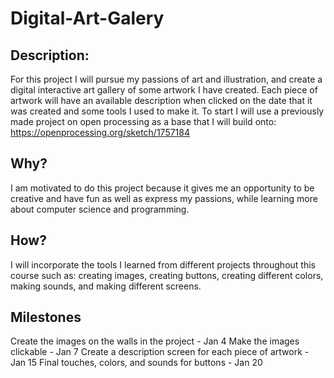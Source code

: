 # Digital-Art-Galery

## Description:
For this project I will pursue my passions of art and illustration, and create a digital interactive art gallery of some artwork I have created. Each piece of artwork will have an available description when clicked on the date that it was created and some tools I used to make it. To start I will use a previously made project on open processing as a base that I will build onto: https://openprocessing.org/sketch/1757184 


## Why?
I am motivated to do this project because it gives me an opportunity to be creative and have fun as well as express my passions, while learning more about computer science and programming.

## How?
I will incorporate the tools I learned from different projects throughout this course such as: creating images, creating buttons, creating different colors, making sounds, and making different screens. 

## Milestones
 Create the images on the walls in the project - Jan 4
 Make the images clickable - Jan 7
 Create a  description screen for each piece of artwork - Jan 15
 Final touches, colors, and sounds for buttons - Jan 20
